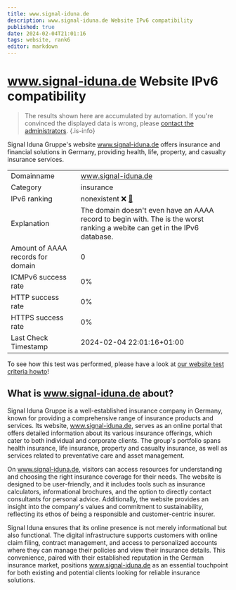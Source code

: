 ```yaml
---
title: www.signal-iduna.de
description: www.signal-iduna.de Website IPv6 compatibility
published: true
date: 2024-02-04T21:01:16
tags: website, rank6
editor: markdown
---
```


# www.signal-iduna.de Website IPv6 compatibility

> The results shown here are accumulated by automation. If you're convinced the displayed data is wrong, please [contact the administrators](/howto/chat). 
{.is-info}

Signal Iduna Gruppe's website www.signal-iduna.de offers insurance and financial solutions in Germany, providing health, life, property, and casualty insurance services.


|   |   |
| - | - |
| Domainname | www.signal-iduna.de
| Category | insurance |
| IPv6 ranking | nonexistent :x: [🔗](/howto/ranking) |
| Explanation | The domain doesn't even have an AAAA record to begin with. The is the worst ranking a webite can get in the IPv6 database. |
| Amount of AAAA records for domain | 0 |
| ICMPv6 success rate | 0%|
| HTTP success rate | 0% |
| HTTPS success rate | 0% |
| Last Check Timestamp | 2024-02-04 22:01:16+01:00 |

To see how this test was performed, please have a look at [our website test criteria howto](/howto/testcriteria/website)!


## What is www.signal-iduna.de about?
Signal Iduna Gruppe is a well-established insurance company in Germany, known for providing a comprehensive range of insurance products and services. Its website, www.signal-iduna.de, serves as an online portal that offers detailed information about its various insurance offerings, which cater to both individual and corporate clients. The group's portfolio spans health insurance, life insurance, property and casualty insurance, as well as services related to preventative care and asset management.

On www.signal-iduna.de, visitors can access resources for understanding and choosing the right insurance coverage for their needs. The website is designed to be user-friendly, and it includes tools such as insurance calculators, informational brochures, and the option to directly contact consultants for personal advice. Additionally, the website provides an insight into the company's values and commitment to sustainability, reflecting its ethos of being a responsible and customer-centric insurer.

Signal Iduna ensures that its online presence is not merely informational but also functional. The digital infrastructure supports customers with online claim filing, contract management, and access to personalized accounts where they can manage their policies and view their insurance details. This convenience, paired with their established reputation in the German insurance market, positions www.signal-iduna.de as an essential touchpoint for both existing and potential clients looking for reliable insurance solutions.



